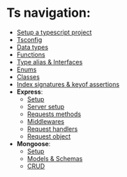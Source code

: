 # Ts navigation:

- [Setup a typescript project](Setup.md)
- [Tsconfig](TsConfig.md)
- [Data types](./Raw/DataTypes.md)
- [Functions](./Raw/Function.md)
- [Type alias & Interfaces](./Raw/Types%20&%20interfaces.md)
- [Enums](./Raw/Enums.md)
- [Classes](./Raw/Classes.md)
- [Index signatures & keyof assertions](./Raw/Indexes%20signatures%20&%20keyof%20assertions.md)
- **Express**:
  - [Setup](./Express/Setup.md)
  - [Server setup](./Express/Server%20setup.md)
  - [Requests methods](./Express/RequestMethods.md)
  - [Middlewares](./Express/middlewares.md)
  - [Request handlers](./Express/RequestHandlers.md)
  - [Request object](./Express/RequestObj.md)
- **Mongoose**:
  - [Setup](./mongoose/Setup.md)  
  - [Models & Schemas](./mongoose/Models.md)
  - [CRUD](./mongoose/CRUD.md)